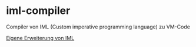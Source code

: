 # iml-compiler

Compiler von IML (Custom imperative programming language) zu VM-Code

[Eigene Erweiterung von IML](/record-erweiterung.md)
